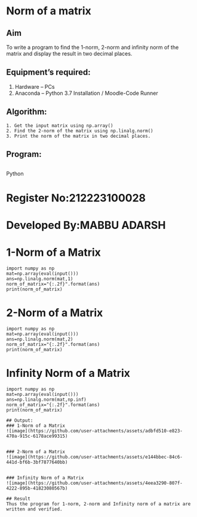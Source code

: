 # Norm of a matrix
## Aim
To write a program to find the 1-norm, 2-norm and infinity norm of the matrix and display the result in two decimal places.
## Equipment’s required:
1.	Hardware – PCs
2.	Anaconda – Python 3.7 Installation / Moodle-Code Runner
## Algorithm:
	1. Get the input matrix using np.array()   
    2. Find the 2-norm of the matrix using np.linalg.norm()
	3. Print the norm of the matrix in two decimal places.
## Program:
```
```
Python
# Register No:212223100028
# Developed By:MABBU ADARSH
# 1-Norm of a Matrix
```
import numpy as np
mat=np.array(eval(input()))
ans=np.linalg.norm(mat,1)
norm_of_matrix="{:.2f}".format(ans)
print(norm_of_matrix)
```
# 2-Norm of a Matrix
```
import numpy as np
mat=np.array(eval(input()))
ans=np.linalg.norm(mat,2)
norm_of_matrix="{:.2f}".format(ans)
print(norm_of_matrix)
```
# Infinity Norm of a Matrix
```
import numpy as np
mat=np.array(eval(input()))
ans=np.linalg.norm(mat,np.inf)
norm_of_matrix="{:.2f}".format(ans)
print(norm_of_matrix)
```

```
## Output:
### 1-Norm of a Matrix
![image](https://github.com/user-attachments/assets/adbfd510-e823-470a-915c-6178ace99315)


### 2-Norm of a Matrix
![image](https://github.com/user-attachments/assets/e144bbec-84c6-441d-bf6b-3bf7877640bb)


### Infinity Norm of a Matrix
![image](https://github.com/user-attachments/assets/4eea3290-807f-4222-895b-41823080567b)

## Result
Thus the program for 1-norm, 2-norm and Infinity norm of a matrix are written and verified.
